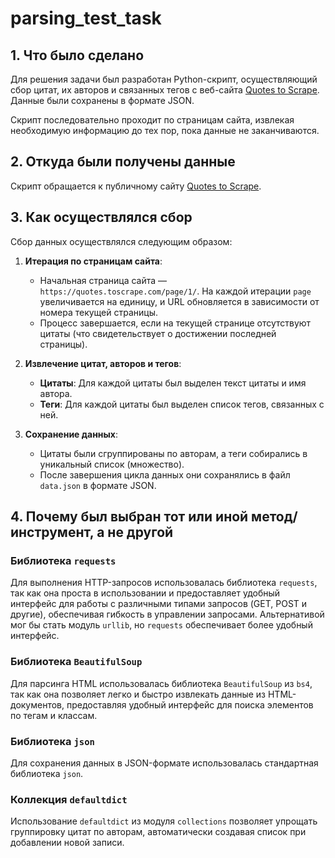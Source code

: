 # parsing_test_task

## 1. Что было сделано

Для решения задачи был разработан Python-скрипт, осуществляющий сбор цитат, их авторов и связанных тегов с веб-сайта [Quotes to Scrape](https://quotes.toscrape.com/). Данные были сохранены в формате JSON.

Скрипт последовательно проходит по страницам сайта, извлекая необходимую информацию до тех пор, пока данные не заканчиваются.

## 2. Откуда были получены данные

Скрипт обращается к публичному сайту [Quotes to Scrape](https://quotes.toscrape.com/).

## 3. Как осуществлялся сбор

Сбор данных осуществлялся следующим образом:

1. **Итерация по страницам сайта**: 
    - Начальная страница сайта — `https://quotes.toscrape.com/page/1/`. На каждой итерации `page` увеличивается на единицу, и URL обновляется в зависимости от номера текущей страницы.
    - Процесс завершается, если на текущей странице отсутствуют цитаты (что свидетельствует о достижении последней страницы).

2. **Извлечение цитат, авторов и тегов**:
    - **Цитаты**: Для каждой цитаты был выделен текст цитаты и имя автора.
    - **Теги**: Для каждой цитаты был выделен список тегов, связанных с ней.

3. **Сохранение данных**:
    - Цитаты были сгруппированы по авторам, а теги собирались в уникальный список (множествo).
    - После завершения цикла данных они сохранялись в файл `data.json` в формате JSON.

## 4. Почему был выбран тот или иной метод/инструмент, а не другой

### Библиотека `requests`
Для выполнения HTTP-запросов использовалась библиотека `requests`, так как она проста в использовании и предоставляет удобный интерфейс для работы с различными типами запросов (GET, POST и другие), обеспечивая гибкость в управлении запросами. Альтернативой мог бы стать модуль `urllib`, но `requests` обеспечивает более удобный интерфейс.

### Библиотека `BeautifulSoup`
Для парсинга HTML использовалась библиотека `BeautifulSoup` из `bs4`, так как она позволяет легко и быстро извлекать данные из HTML-документов, предоставляя удобный интерфейс для поиска элементов по тегам и классам.

### Библиотека `json`
Для сохранения данных в JSON-формате использовалась стандартная библиотека `json`. 

### Коллекция `defaultdict`
Использование `defaultdict` из модуля `collections` позволяет упрощать группировку цитат по авторам, автоматически создавая список при добавлении новой записи.